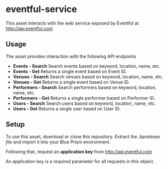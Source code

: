 # eventful-service

This asset interacts with the web service exposed by Eventful at <http://api.eventful.com>

## Usage
The asset provides interaction with the following API endpoints

* **Events - Search**
  Search events based on keyword, location, name, etc.
* **Events - Get**
  Returns a single event based on Event ID.
* **Venues - Search**
  Search venues based on keyword, location, name, etc.
* **Venues - Get**
  Returns a single event based on Venue ID.
* **Performers - Search**
  Search performers based on keyword, location, name, etc.
* **Performers - Get**
  Returns a single performer based on Performer ID.
* **Users - Search**
  Search users based on keyword, location, name, etc.
* **Users - Get**
  Returns a single user based on User ID.
  
  
## Setup
To use this asset, download or clone this repository. Extract the *.bprelease file* and import it into your Blue Prism environment.

Following that, request an **application key** from <http://api.eventful.com>

An application key is a required parameter for all requests in this object.